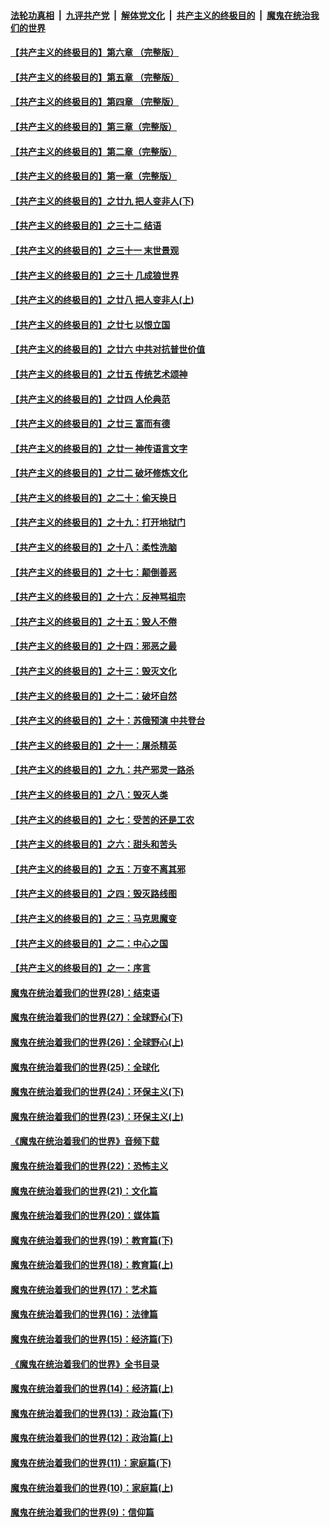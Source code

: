 ####  [法轮功真相](../../../../basic/blob/master/README.md?t=04080330) &nbsp;|&nbsp; [九评共产党](../../../../9ping.md/blob/master/README.md?t=04080330) &nbsp;|&nbsp; [解体党文化](../../../../jtdwh.md/blob/master/README.md?t=04080330)  &nbsp;|&nbsp; [共产主义的终极目的](../../../../gczydzjmd.md/blob/master/README.md?t=04080330) &nbsp;|&nbsp; [魔鬼在统治我们的世界](../../../../mgztzwmdsj.md/blob/master/README.md?t=04080330) 

#### [【共产主义的终极目的】第六章 （完整版）](../pages/nsc422/n11428913.md?t=04080330) 

#### [【共产主义的终极目的】第五章 （完整版）](../pages/nsc422/n11428912.md?t=04080330) 

#### [【共产主义的终极目的】第四章 （完整版）](../pages/nsc422/n11428907.md?t=04080330) 

#### [【共产主义的终极目的】第三章（完整版）](../pages/nsc422/n11428848.md?t=04080330) 

#### [【共产主义的终极目的】第二章（完整版）](../pages/nsc422/n11428831.md?t=04080330) 

#### [【共产主义的终极目的】第一章（完整版）](../pages/nsc422/n11417651.md?t=04080330) 

#### [【共产主义的终极目的】之廿九 把人变非人(下)](../pages/nsc422/n11344140.md?t=04080330) 

#### [【共产主义的终极目的】之三十二 结语](../pages/nsc422/n11360535.md?t=04080330) 

#### [【共产主义的终极目的】之三十一 末世景观](../pages/nsc422/n11351129.md?t=04080330) 

#### [【共产主义的终极目的】之三十 几成狼世界](../pages/nsc422/n11348280.md?t=04080330) 

#### [【共产主义的终极目的】之廿八 把人变非人(上)](../pages/nsc422/n11340492.md?t=04080330) 

#### [【共产主义的终极目的】之廿七 以恨立国](../pages/nsc422/n11336944.md?t=04080330) 

#### [【共产主义的终极目的】之廿六 中共对抗普世价值](../pages/nsc422/n11324785.md?t=04080330) 

#### [【共产主义的终极目的】之廿五 传统艺术颂神](../pages/nsc422/n11296396.md?t=04080330) 

#### [【共产主义的终极目的】之廿四 人伦典范](../pages/nsc422/n11296397.md?t=04080330) 

#### [【共产主义的终极目的】之廿三 富而有德](../pages/nsc422/n11283598.md?t=04080330) 

#### [【共产主义的终极目的】之廿一 神传语言文字](../pages/nsc422/n11263265.md?t=04080330) 

#### [【共产主义的终极目的】之廿二 破坏修炼文化](../pages/nsc422/n11245728.md?t=04080330) 

#### [【共产主义的终极目的】之二十：偷天换日](../pages/nsc422/n11238846.md?t=04080330) 

#### [【共产主义的终极目的】之十九：打开地狱门](../pages/nsc422/n11206376.md?t=04080330) 

#### [【共产主义的终极目的】之十八：柔性洗脑](../pages/nsc422/n11199994.md?t=04080330) 

#### [【共产主义的终极目的】之十七：颠倒善恶](../pages/nsc422/n11179782.md?t=04080330) 

#### [【共产主义的终极目的】之十六：反神骂祖宗](../pages/nsc422/n11166798.md?t=04080330) 

#### [【共产主义的终极目的】之十五：毁人不倦](../pages/nsc422/n11166792.md?t=04080330) 

#### [【共产主义的终极目的】之十四：邪恶之最](../pages/nsc422/n11150249.md?t=04080330) 

#### [【共产主义的终极目的】之十三：毁灭文化](../pages/nsc422/n11135227.md?t=04080330) 

#### [【共产主义的终极目的】之十二：破坏自然](../pages/nsc422/n11135214.md?t=04080330) 

#### [【共产主义的终极目的】之十：苏俄预演 中共登台](../pages/nsc422/n11118424.md?t=04080330) 

#### [【共产主义的终极目的】之十一：屠杀精英](../pages/nsc422/n11118442.md?t=04080330) 

#### [【共产主义的终极目的】之九：共产邪灵一路杀](../pages/nsc422/n11114139.md?t=04080330) 

#### [【共产主义的终极目的】之八：毁灭人类](../pages/nsc422/n11108503.md?t=04080330) 

#### [【共产主义的终极目的】之七：受苦的还是工农](../pages/nsc422/n11101809.md?t=04080330) 

#### [【共产主义的终极目的】之六：甜头和苦头](../pages/nsc422/n11096971.md?t=04080330) 

#### [【共产主义的终极目的】之五：万变不离其邪](../pages/nsc422/n11091285.md?t=04080330) 

#### [【共产主义的终极目的】之四：毁灭路线图](../pages/nsc422/n11086284.md?t=04080330) 

#### [【共产主义的终极目的】之三：马克思魔变](../pages/nsc422/n11061941.md?t=04080330) 

#### [【共产主义的终极目的】之二：中心之国](../pages/nsc422/n11047728.md?t=04080330) 

#### [【共产主义的终极目的】之一：序言](../pages/nsc422/n11086077.md?t=04080330) 

#### [魔鬼在统治着我们的世界(28)：结束语](../pages/nsc422/n10936246.md?t=04080330) 

#### [魔鬼在统治着我们的世界(27)：全球野心(下)](../pages/nsc422/n10928319.md?t=04080330) 

#### [魔鬼在统治着我们的世界(26)：全球野心(上)](../pages/nsc422/n10900318.md?t=04080330) 

#### [魔鬼在统治着我们的世界(25)：全球化](../pages/nsc422/n10788205.md?t=04080330) 

#### [魔鬼在统治着我们的世界(24)：环保主义(下)](../pages/nsc422/n10695307.md?t=04080330) 

#### [魔鬼在统治着我们的世界(23)：环保主义(上)](../pages/nsc422/n10688613.md?t=04080330) 

#### [《魔鬼在统治着我们的世界》音频下载](../pages/nsc422/n10635553.md?t=04080330) 

#### [魔鬼在统治着我们的世界(22)：恐怖主义](../pages/nsc422/n10614727.md?t=04080330) 

#### [魔鬼在统治着我们的世界(21)：文化篇](../pages/nsc422/n10597706.md?t=04080330) 

#### [魔鬼在统治着我们的世界(20)：媒体篇](../pages/nsc422/n10586579.md?t=04080330) 

#### [魔鬼在统治着我们的世界(19)：教育篇(下)](../pages/nsc422/n10564808.md?t=04080330) 

#### [魔鬼在统治着我们的世界(18)：教育篇(上)](../pages/nsc422/n10526970.md?t=04080330) 

#### [魔鬼在统治着我们的世界(17)：艺术篇](../pages/nsc422/n10499093.md?t=04080330) 

#### [魔鬼在统治着我们的世界(16)：法律篇](../pages/nsc422/n10485969.md?t=04080330) 

#### [魔鬼在统治着我们的世界(15)：经济篇(下)](../pages/nsc422/n10469975.md?t=04080330) 

#### [《魔鬼在统治着我们的世界》全书目录](../pages/nsc422/n10464261.md?t=04080330) 

#### [魔鬼在统治着我们的世界(14)：经济篇(上)](../pages/nsc422/n10457370.md?t=04080330) 

#### [魔鬼在统治着我们的世界(13)：政治篇(下)](../pages/nsc422/n10448270.md?t=04080330) 

#### [魔鬼在统治着我们的世界(12)：政治篇(上)](../pages/nsc422/n10444576.md?t=04080330) 

#### [魔鬼在统治着我们的世界(11)：家庭篇(下)](../pages/nsc422/n10440961.md?t=04080330) 

#### [魔鬼在统治着我们的世界(10)：家庭篇(上)](../pages/nsc422/n10435448.md?t=04080330) 

#### [魔鬼在统治着我们的世界(9)：信仰篇](../pages/nsc422/n10432159.md?t=04080330) 

